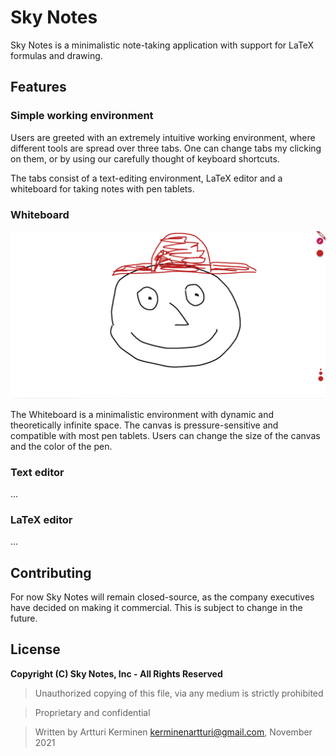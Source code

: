 # Sky Notes

Sky Notes is a minimalistic note-taking application with support for LaTeX formulas and drawing.

## Features

### Simple working environment

Users are greeted with an extremely intuitive working environment, where different tools are spread over three tabs. One can change tabs my clicking on them, or by using our carefully thought of keyboard shortcuts.

The tabs consist of a text-editing environment, LaTeX editor and a whiteboard for taking notes with pen tablets.

### Whiteboard
![Drawing environment](/assets/readme/canvas_demo_2.png)

The Whiteboard is a minimalistic environment with dynamic and theoretically infinite space. The canvas is pressure-sensitive and compatible with most pen tablets. Users can change the size of the canvas and the color of the pen.

### Text editor

...

### LaTeX editor

...

## Contributing
For now Sky Notes will remain closed-source, as the company executives have decided on making it commercial. This is subject to change in the future.

## License

__Copyright (C) Sky Notes, Inc - All Rights Reserved__

> Unauthorized copying of this file, via any medium is strictly prohibited

> Proprietary and confidential

> Written by Artturi Kerminen <kerminenartturi@gmail.com>, November 2021
